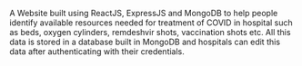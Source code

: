 A Website built using ReactJS, ExpressJS and MongoDB to help people identify available resources needed for treatment of COVID in hospital such as beds, oxygen cylinders, remdeshvir shots, vaccination shots etc. All this data is stored in a database built in MongoDB and hospitals can edit this data after authenticating with their credentials.
